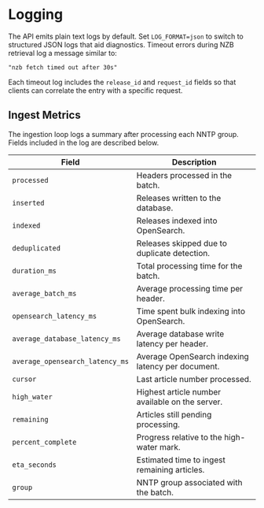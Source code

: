 # Logging

The API emits plain text logs by default. Set `LOG_FORMAT=json` to switch to
structured JSON logs that aid diagnostics. Timeout errors during NZB retrieval
log a message similar to:

```
"nzb fetch timed out after 30s"
```

Each timeout log includes the `release_id` and `request_id` fields so that
clients can correlate the entry with a specific request.

## Ingest Metrics

The ingestion loop logs a summary after processing each NNTP group. Fields
included in the log are described below.

| Field | Description |
| --- | --- |
| `processed` | Headers processed in the batch. |
| `inserted` | Releases written to the database. |
| `indexed` | Releases indexed into OpenSearch. |
| `deduplicated` | Releases skipped due to duplicate detection. |
| `duration_ms` | Total processing time for the batch. |
| `average_batch_ms` | Average processing time per header. |
| `opensearch_latency_ms` | Time spent bulk indexing into OpenSearch. |
| `average_database_latency_ms` | Average database write latency per header. |
| `average_opensearch_latency_ms` | Average OpenSearch indexing latency per document. |
| `cursor` | Last article number processed. |
| `high_water` | Highest article number available on the server. |
| `remaining` | Articles still pending processing. |
| `percent_complete` | Progress relative to the high-water mark. |
| `eta_seconds` | Estimated time to ingest remaining articles. |
| `group` | NNTP group associated with the batch. |
